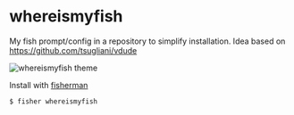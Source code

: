 # whereismyfish

My fish prompt/config in a repository to simplify installation.
Idea based on https://github.com/tsugliani/vdude

![whereismyfish theme](https://user-images.githubusercontent.com/10382023/32564504-c3fbbce4-c4b4-11e7-88d8-ccd50698ddb2.png)

Install with [fisherman](https://github.com/fisherman/fisherman)

```
$ fisher whereismyfish
```
